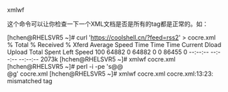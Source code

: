 xmlwf

这个命令可以让你检查一下一个XML文档是否是所有的tag都是正常的。如：

[hchen@RHELSVR5 ~]# curl 'https://coolshell.cn/?feed=rss2' > cocre.xml
  % Total    % Received % Xferd  Average Speed   Time    Time     Time  Current
                                 Dload  Upload   Total   Spent    Left  Speed
100 64882    0 64882    0     0  86455      0 --:--:-- --:--:-- --:--:-- 2073k
[hchen@RHELSVR5 ~]# xmlwf cocre.xml
[hchen@RHELSVR5 ~]# perl -i -pe 's@<link>@<br>@g' cocre.xml
[hchen@RHELSVR5 ~]# xmlwf cocre.xml
cocre.xml:13:23: mismatched tag

